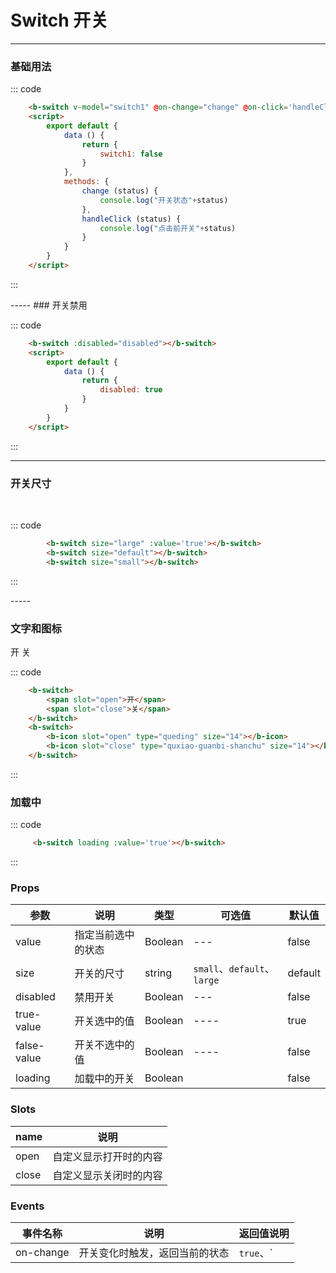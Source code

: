 # Switch 开关
-----
### 基础用法

<div class="example">
    <div class="example-box">
        <b-switch v-model="switch1" @on-change="change" @on-click='handleClick'></b-switch>
    </div>

::: code
```html
    <b-switch v-model="switch1" @on-change="change" @on-click='handleClick'></b-switch>
    <script>
        export default {
            data () {
                return {
                    switch1: false
                }
            },
            methods: {
                change (status) {
                    console.log("开关状态"+status)
                },
                handleClick (status) {
                    console.log("点击前开关"+status)
                }
            }
        }
    </script>
```
:::
</div>
-----
### 开关禁用

<div class="example">
    <div class="example-box">
        <b-switch :disabled="disabled"></b-switch>
    </div>

::: code
```html
    <b-switch :disabled="disabled"></b-switch>
    <script>
        export default {
            data () {
                return {
                    disabled: true
                }
            }
        }
    </script>
```
:::
</div>

-----
### 开关尺寸

<div class="example">
    <div class="example-box">
        <b-switch size="large" :value='true'></b-switch>
            &nbsp;&nbsp;
        <b-switch size="default"></b-switch>
            &nbsp;&nbsp;
        <b-switch size="small"></b-switch>
    </div>

::: code
```html
        <b-switch size="large" :value='true'></b-switch>
        <b-switch size="default"></b-switch>
        <b-switch size="small"></b-switch>
```
:::
</div>
-----

### 文字和图标

<div class="example">
    <div class="example-box">
        <b-switch>
            <span slot="open">开</span>
            <span slot="close">关</span>
        </b-switch>
        &nbsp;&nbsp;
        <b-switch>
            <b-icon slot="open" type="queding" size="14"></b-icon>
            <b-icon slot="close" type="quxiao-guanbi-shanchu" size="14"></b-icon>
        </b-switch>
    </div>

::: code
```html
    <b-switch>
        <span slot="open">开</span>
        <span slot="close">关</span>
    </b-switch>
    <b-switch>
        <b-icon slot="open" type="queding" size="14"></b-icon>
        <b-icon slot="close" type="quxiao-guanbi-shanchu" size="14"></b-icon>
    </b-switch>
```
:::
</div>

### 加载中

<div class="example">
    <div class="example-box">
        <b-switch :value='true' loading></b-switch>
        <b-switch :value='false' loading size='small'></b-switch>
    </div>

::: code
```html
     <b-switch loading :value='true'></b-switch>
```
:::
</div>

<script>
export default {
        data () {
            return {
                switch1: false,
                disabled: true,
                switch2: false
            }
        },
        methods: {
            change (status) {
                console.log("开关状态"+status)
            },
            handleClick (status) {
                console.log("点击前开关"+status)
            }
        }
}
</script>

### Props
| 参数 | 说明 | 类型 | 可选值 |默认值 |
| ---- | ---- | ---- | ---- | ---- |
| value | 指定当前选中的状态   | Boolean  | --- |false |
| size | 开关的尺寸 | string | `small`、`default`、`large` | default |
| disabled | 禁用开关| Boolean| --- | false |
| true-value   | 开关选中的值 | Boolean| ----   | true   |
| false-value   | 开关不选中的值 | Boolean| ----   | false   |
| loading | 加载中的开关 | Boolean | | false |
### Slots
| name | 说明 |
| ---- | ---- |
| open  |  自定义显示打开时的内容   |
| close | 自定义显示关闭时的内容 |

### Events
| 事件名称 | 说明 |   返回值说明  |
| ---- | ---- |   ---- |
|  on-change | 开关变化时触发，返回当前的状态 |  `true`、`|`、`false`   |

